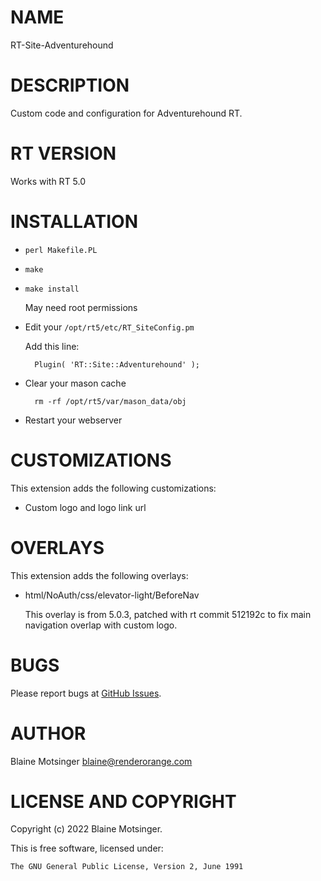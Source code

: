# NAME

RT-Site-Adventurehound

# DESCRIPTION

Custom code and configuration for Adventurehound RT.

# RT VERSION

Works with RT 5.0

# INSTALLATION

- `perl Makefile.PL`
- `make`
- `make install`

    May need root permissions

- Edit your `/opt/rt5/etc/RT_SiteConfig.pm`

    Add this line:

        Plugin( 'RT::Site::Adventurehound' );

- Clear your mason cache

        rm -rf /opt/rt5/var/mason_data/obj

- Restart your webserver

# CUSTOMIZATIONS

This extension adds the following customizations:

- Custom logo and logo link url

# OVERLAYS

This extension adds the following overlays:

- html/NoAuth/css/elevator-light/BeforeNav

    This overlay is from 5.0.3, patched with rt commit 512192c to fix main navigation overlap with custom logo.

# BUGS

Please report bugs at [GitHub Issues](https://github.com/renderorange/rt-site-adventurehound/issues).

# AUTHOR

Blaine Motsinger <blaine@renderorange.com>

# LICENSE AND COPYRIGHT

Copyright (c) 2022 Blaine Motsinger.

This is free software, licensed under:

    The GNU General Public License, Version 2, June 1991
